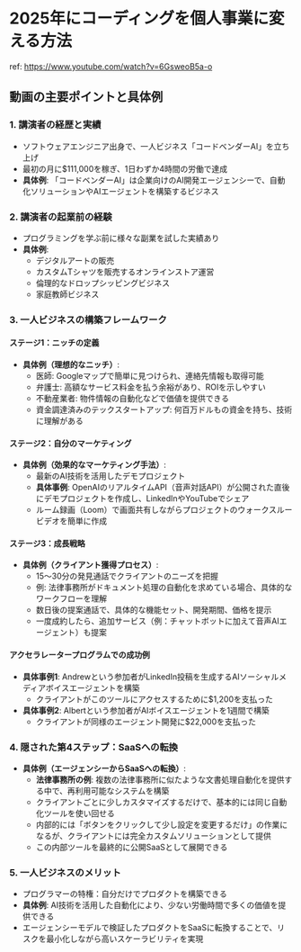 # 2025年にコーディングを個人事業に変える方法

ref: <https://www.youtube.com/watch?v=6GsweoB5a-o>

## 動画の主要ポイントと具体例

### 1. 講演者の経歴と実績

- ソフトウェアエンジニア出身で、一人ビジネス「コードベンダーAI」を立ち上げ
- 最初の月に$111,000を稼ぎ、1日わずか4時間の労働で達成
- **具体例**: 「コードベンダーAI」は企業向けのAI開発エージェンシーで、自動化ソリューションやAIエージェントを構築するビジネス

### 2. 講演者の起業前の経験

- プログラミングを学ぶ前に様々な副業を試した実績あり
- **具体例**:
  - デジタルアートの販売
  - カスタムTシャツを販売するオンラインストア運営
  - 倫理的なドロップシッピングビジネス
  - 家庭教師ビジネス

### 3. 一人ビジネスの構築フレームワーク

#### ステージ1：ニッチの定義

- **具体例（理想的なニッチ）**:
  - 医師: Googleマップで簡単に見つけられ、連絡先情報も取得可能
  - 弁護士: 高額なサービス料金を払う余裕があり、ROIを示しやすい
  - 不動産業者: 物件情報の自動化などで価値を提供できる
  - 資金調達済みのテックスタートアップ: 何百万ドルもの資金を持ち、技術に理解がある

#### ステージ2：自分のマーケティング

- **具体例（効果的なマーケティング手法）**:
  - 最新のAI技術を活用したデモプロジェクト
  - **具体事例**: OpenAIのリアルタイムAPI（音声対話API）が公開された直後にデモプロジェクトを作成し、LinkedInやYouTubeでシェア
  - ルーム録画（Loom）で画面共有しながらプロジェクトのウォークスルービデオを簡単に作成

#### ステージ3：成長戦略

- **具体例（クライアント獲得プロセス）**:
  - 15〜30分の発見通話でクライアントのニーズを把握
  - 例: 法律事務所がドキュメント処理の自動化を求めている場合、具体的なワークフローを理解
  - 数日後の提案通話で、具体的な機能セット、開発期間、価格を提示
  - 一度成約したら、追加サービス（例：チャットボットに加えて音声AIエージェント）も提案

#### アクセラレータープログラムでの成功例

- **具体事例1**: Andrewという参加者がLinkedIn投稿を生成するAIソーシャルメディアボイスエージェントを構築
  - クライアントがこのツールにアクセスするために$1,200を支払った
- **具体事例2**: Albertという参加者がAIボイスエージェントを1週間で構築
  - クライアントが同様のエージェント開発に$22,000を支払った

### 4. 隠された第4ステップ：SaaSへの転換

- **具体例（エージェンシーからSaaSへの転換）**:
  - **法律事務所の例**: 複数の法律事務所に似たような文書処理自動化を提供する中で、再利用可能なシステムを構築
  - クライアントごとに少しカスタマイズするだけで、基本的には同じ自動化ツールを使い回せる
  - 内部的には「ボタンをクリックして少し設定を変更するだけ」の作業になるが、クライアントには完全カスタムソリューションとして提供
  - この内部ツールを最終的に公開SaaSとして展開できる

### 5. 一人ビジネスのメリット

- プログラマーの特権：自分だけでプロダクトを構築できる
- **具体例**: AI技術を活用した自動化により、少ない労働時間で多くの価値を提供できる
- エージェンシーモデルで検証したプロダクトをSaaSに転換することで、リスクを最小化しながら高いスケーラビリティを実現
